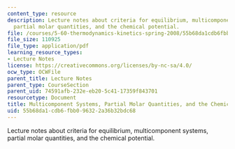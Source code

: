 ```yaml
---
content_type: resource
description: Lecture notes about criteria for equilibrium, multicomponent systems,
  partial molar quantities, and the chemical potential.
file: /courses/5-60-thermodynamics-kinetics-spring-2008/55b68da1cdb6fbb096322a36b32bdc68_lec_14.pdf
file_size: 110925
file_type: application/pdf
learning_resource_types:
- Lecture Notes
license: https://creativecommons.org/licenses/by-nc-sa/4.0/
ocw_type: OCWFile
parent_title: Lecture Notes
parent_type: CourseSection
parent_uid: 74591afb-232e-eb20-5c41-17359f843701
resourcetype: Document
title: Multicomponent Systems, Partial Molar Quantities, and the Chemical Potential
uid: 55b68da1-cdb6-fbb0-9632-2a36b32bdc68
---
```

Lecture notes about criteria for equilibrium, multicomponent systems, partial molar quantities, and the chemical potential.